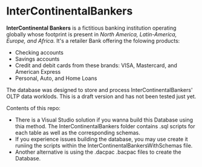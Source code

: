 # InterContinentalBankers
**InterContinental Bankers** is a fictitious banking institution operating globally whose footprint is present in *North America, Latin-America, Europe, and Africa.*
It's a retailer Bank offering the folowing products:
- Checking accounts
- Savings accounts
- Credit and debit cards from these brands: VISA, Mastercard, and American Express
- Personal, Auto, and Home Loans

The database was designed to store and process InterContinentalBankers' OLTP data worklods. This is a draft version and has not been tested just yet.

Contents of this repo:
- There is a Visual Studio solution if you wanna build this Database using thia method. The InterContinentalBankers folder contains .sql scripts for each table as well as the corresponding schemas.
- If you experience issues building the database, you may use create it runiing the scripts within the InterContinentalBankersWithSchemas file.
- Another alternative is using the .dacpac .bacpac files to create the Database.
